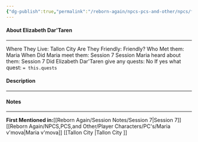 ```yaml
---
{"dg-publish":true,"permalink":"/reborn-again/npcs-pcs-and-other/npcs/friendly/elizabeth-dar-taren/"}
---
```



#### About Elizabeth Dar'Taren
---
Where They Live: Tallon City 
Are They Friendly: Friendly?
Who Met them: Maria
When Did Maria meet them: Session 7
Session Maria heard about them: Session 7
Did Elizabeth Dar'Taren give any quests: No
	If yes what quest: `= this.quests`


#### Description


---

#### Notes
---

**First Mentioned in:**[[Reborn Again/Session Notes/Session 7\|Session 7]]
[[Reborn Again/NPCS,PCS,and Other/Player Characters/PC's/Maria v'mova\|Maria v'mova]]
[[Tallon City \|Tallon City ]]

